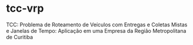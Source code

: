 # tcc-vrp
TCC: Problema de Roteamento de Veículos com Entregas e Coletas Mistas e Janelas de Tempo: Aplicação em uma Empresa da Região Metropolitana de Curitiba
